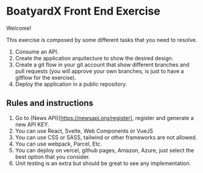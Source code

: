 # BoatyardX Front End Exercise
Welcome!

This exercise is composed by some different tasks that you need to resolve.

1. Consume an API.
2. Create the application arquitecture to show the desired design.
3. Create a git flow in your git account that show different branches and pull requests (you will approve your own branches, is just to have a gitflow for the exercise).
4. Deploy the application in a public repository.


## Rules and instructions

1. Go to (News API)[https://newsapi.org/register], register and generate a new API KEY.
2. You can use React, Svelte, Web Components or VueJS 
3. You can use CSS or SASS, tailwind or other frameworks are not allowed.
4. You can use webpack, Parcel, Etc.
5. You can deploy on vercel, github pages, Amazon, Azure, just select the best option that you consider.
6. Unit testing is an extra but should be great to see any implementation.
